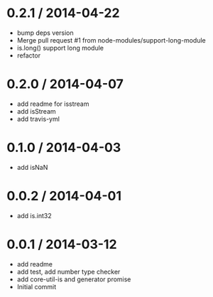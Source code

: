 
0.2.1 / 2014-04-22 
==================

  * bump deps version
  * Merge pull request #1 from node-modules/support-long-module
  * is.long() support long module
  * refactor

0.2.0 / 2014-04-07
==================

  * add readme for isstream
  * add isStream
  * add travis-yml

0.1.0 / 2014-04-03
==================

  * add isNaN

0.0.2 / 2014-04-01
==================

  * add is.int32

0.0.1 / 2014-03-12
==================

  * add readme
  * add test, add number type checker
  * add core-util-is and generator promise
  * Initial commit
